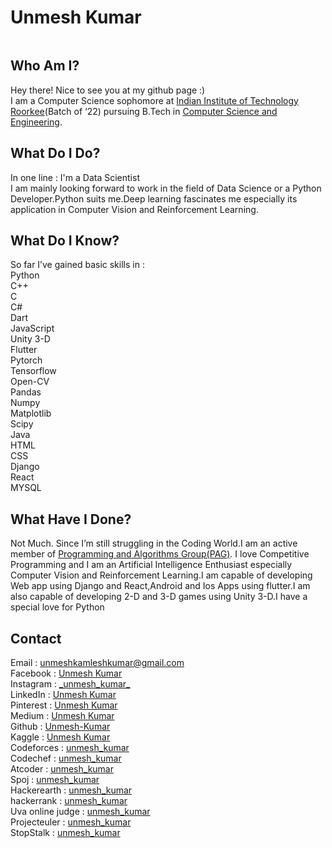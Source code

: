 

<h1 id="unmesh-kumar">Unmesh Kumar</h1>
<p><img src="https://images.app.goo.gl/cR6etFQuQM8mFWGv9" alt="" /></p>

<h2 id="who-am-i">Who Am I?</h2>
<p>Hey there! Nice to see you at my github page :)<br>
I am a Computer Science sophomore at <a href="https://www.iitr.ac.in/">Indian Institute of Technology Roorkee</a>(Batch of ‘22) pursuing B.Tech in <a href="https://www.iitr.ac.in/departments/CSE/">Computer Science and Engineering</a>.</p>

<h2 id="what-do-i-do">What Do I Do?</h2>
<p>In one line : I'm a Data Scientist <br />
I am mainly looking forward to work in the field of Data Science or a Python Developer.Python suits me.Deep learning fascinates me especially its application in Computer Vision and Reinforcement Learning.</p>

<h2 id="what-do-i-know">What Do I Know?</h2>
<p>So far I’ve gained basic skills in :<br />
Python<br />
C++<br />
C<br />
C#<br />
Dart<br />
JavaScript<br />
Unity 3-D<br />
Flutter<br />
Pytorch<br />
Tensorflow<br />
Open-CV<br />
Pandas<br />
Numpy<br />
Matplotlib<br/>
Scipy<br/>
Java<br />
HTML<br />
CSS<br />
Django<br />
React<br />
MYSQL<br />
</p>

<h2 id="what-have-i-done">What Have I Done?</h2>
<p>Not Much. Since I’m still struggling in the Coding World.I am an active member of <a href="http://pag.iitr.ac.in/">Programming and Algorithms Group(PAG)</a>. I love Competitive Programming and I am an Artificial Intelligence Enthusiast especially Computer Vision and Reinforcement Learning.I am capable of developing Web app using Django and React,Android and Ios Apps using flutter.I am also capable of developing 2-D and 3-D games using Unity 3-D.I have a special love for Python</p>

<h2 id="contact">Contact</h2>
<p>Email : <a href="mailto:unmeshkamleshkumar@gmail.com">unmeshkamleshkumar@gmail.com</a><br />
Facebook : <a href="https://www.facebook.com/unmesh.kumar.351">Unmesh Kumar</a><br />
Instagram : <a href="https://www.instagram.com/_unmesh_kumar_/">_unmesh_kumar_</a><br />
LinkedIn : <a href="https://www.linkedin.com/in/unmesh-kumar-741288177/">Unmesh Kumar</a><br />
Pinterest : <a href="https://in.pinterest.com/unmeshkamleshkumar/">Unmesh Kumar</a><br />
Medium : <a href="https://medium.com/@unmeshkamleshkumar">Unmesh Kumar</a><br />
Github : <a href="https://github.com/Unmesh-Kumar">Unmesh-Kumar</a><br />
Kaggle : <a href="https://www.kaggle.com/unmeshkumar">Unmesh Kumar</a><br />
Codeforces : <a href="https://codeforces.com/profile/unmesh_kumar">unmesh_kumar</a><br />
Codechef : <a href="https://www.codechef.com/users/unmesh_kumar">unmesh_kumar</a><br />
Atcoder : <a href="https://atcoder.jp/users/unmesh_kumar">unmesh_kumar</a><br />
Spoj : <a href="https://www.spoj.com/users/unmesh_kumar/">unmesh_kumar</a><br />
Hackerearth : <a href="https://www.hackerearth.com/@unmesh8">unmesh_kumar</a><br />
hackerrank : <a href="https://www.hackerrank.com/unmesh_kumar?hr_r=1">unmesh_kumar</a><br />
Uva online judge : <a href="https://uhunt.onlinejudge.org/id/1062258">unmesh_kumar</a><br />
Projecteuler : <a href="https://projecteuler.net/profile/unmesh_kumar.png">unmesh_kumar</a><br />
StopStalk : <a href="https://www.stopstalk.com/user/profile/unmesh_kumar">unmesh_kumar</a></p>
